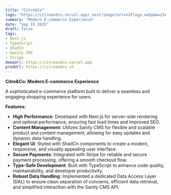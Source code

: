 ```yaml
---
title: "Citre&Co"
logo: "https://citreandco.vercel.app/_next/image?url=%2Flogo.webp&w=256&q=75"
summary: "Modern E-commerce Experience"
date: "Sep 15 2025"
draft: false
tags:
- Next.js
- TypeScript
- ShadCn
- Sanity CMS
- Stripe
demoUrl: https://citreandco.vercel.app
prodUrl: https://citreandco.ch
---
```



**Citre&Co: Modern E-commerce Experience**

A sophisticated e-commerce platform built to deliver a seamless and engaging shopping experience for users.

**Features:**
- **High Performance**: Developed with Next.js for server-side rendering and optimal performance, ensuring fast load times and improved SEO.
- **Content Management**: Utilizes Sanity CMS for flexible and scalable product and content management, allowing for easy updates and dynamic data handling.
- **Elegant UI**: Styled with ShadCn components to create a modern, responsive, and visually appealing user interface.
- **Secure Payments**: Integrated with Stripe for reliable and secure payment processing, offering a smooth checkout flow.
- **Type-Safe Development**: Built with TypeScript to enhance code quality, maintainability, and developer productivity.
- **Robust Data Handling**: Implemented a dedicated Data Access Layer (DAL) to ensure clean separation of concerns, efficient data retrieval, and simplified interaction with the Sanity CMS API.
